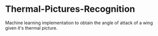 # Thermal-Pictures-Recognition
Machine learning implementation to obtain the angle of attack of a wing given it's thermal picture.

